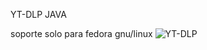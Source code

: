 YT-DLP JAVA

soporte solo para fedora gnu/linux
![YT-DLP](https://github.com/albrinBuzz/YT-DLP-GUI/assets/152460564/7fbd3ff2-0827-4ad4-8d18-07cd6b12089d)
